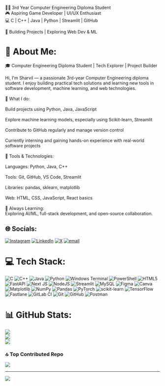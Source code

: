 👨‍💻 3rd Year Computer Engineering Diploma Student<br/>
🎮 Aspiring Game Developer | UI/UX Enthusiast<br/>
💻 C | C++ | Java | Python | Streamlit | GitHub<br/>

🚀 Building Projects | Exploring Web Dev & ML<br/>

# 💫 About Me:
🎓 Computer Engineering Diploma Student | Tech Explorer | Project Builder<br><br>Hi, I'm Sharvil — a passionate 3rd-year Computer Engineering diploma student. I enjoy building practical tech solutions and learning new tools in software development, machine learning, and web technologies.<br><br>🚀 What I do:<br><br>Build projects using Python, Java, JavaScript<br><br>Explore machine learning models, especially using Scikit-learn, Streamlit<br><br>Contribute to GitHub regularly and manage version control<br><br>Currently interning and gaining hands-on experience with real-world software projects<br><br>🔧 Tools & Technologies:<br><br>Languages: Python, Java, C++<br><br>Tools: Git, GitHub, VS Code, Streamlit<br><br>Libraries: pandas, sklearn, matplotlib<br><br>Web: HTML, CSS, JavaScript, React basics<br><br>🧠 Always Learning:<br>Exploring AI/ML, full-stack development, and open-source collaboration.


## 🌐 Socials:
[![Instagram](https://img.shields.io/badge/Instagram-%23E4405F.svg?logo=Instagram&logoColor=white)](https://instagram.com/sharvil_patil_24) [![LinkedIn](https://img.shields.io/badge/LinkedIn-%230077B5.svg?logo=linkedin&logoColor=white)](https://linkedin.com/in/SharvilPatil) [![X](https://img.shields.io/badge/X-black.svg?logo=X&logoColor=white)](https://x.com/@patilsharvil24) [![email](https://img.shields.io/badge/Email-D14836?logo=gmail&logoColor=white)](mailto:sharvilpatilb99@gmail.com) 

# 💻 Tech Stack:
![C](https://img.shields.io/badge/c-%2300599C.svg?style=for-the-badge&logo=c&logoColor=white) ![C++](https://img.shields.io/badge/c++-%2300599C.svg?style=for-the-badge&logo=c%2B%2B&logoColor=white) ![Java](https://img.shields.io/badge/java-%23ED8B00.svg?style=for-the-badge&logo=openjdk&logoColor=white) ![Python](https://img.shields.io/badge/python-3670A0?style=for-the-badge&logo=python&logoColor=ffdd54) ![Windows Terminal](https://img.shields.io/badge/Windows%20Terminal-%234D4D4D.svg?style=for-the-badge&logo=windows-terminal&logoColor=white) ![PowerShell](https://img.shields.io/badge/PowerShell-%235391FE.svg?style=for-the-badge&logo=powershell&logoColor=white) ![HTML5](https://img.shields.io/badge/html5-%23E34F26.svg?style=for-the-badge&logo=html5&logoColor=white) ![FastAPI](https://img.shields.io/badge/FastAPI-005571?style=for-the-badge&logo=fastapi) ![Next JS](https://img.shields.io/badge/Next-black?style=for-the-badge&logo=next.js&logoColor=white) ![NodeJS](https://img.shields.io/badge/node.js-6DA55F?style=for-the-badge&logo=node.js&logoColor=white) ![Streamlit](https://img.shields.io/badge/Streamlit-%23FE4B4B.svg?style=for-the-badge&logo=streamlit&logoColor=white) ![MySQL](https://img.shields.io/badge/mysql-4479A1.svg?style=for-the-badge&logo=mysql&logoColor=white) ![Figma](https://img.shields.io/badge/figma-%23F24E1E.svg?style=for-the-badge&logo=figma&logoColor=white) ![Canva](https://img.shields.io/badge/Canva-%2300C4CC.svg?style=for-the-badge&logo=Canva&logoColor=white) ![Matplotlib](https://img.shields.io/badge/Matplotlib-%23ffffff.svg?style=for-the-badge&logo=Matplotlib&logoColor=black) ![NumPy](https://img.shields.io/badge/numpy-%23013243.svg?style=for-the-badge&logo=numpy&logoColor=white) ![Pandas](https://img.shields.io/badge/pandas-%23150458.svg?style=for-the-badge&logo=pandas&logoColor=white) ![PyTorch](https://img.shields.io/badge/PyTorch-%23EE4C2C.svg?style=for-the-badge&logo=PyTorch&logoColor=white) ![scikit-learn](https://img.shields.io/badge/scikit--learn-%23F7931E.svg?style=for-the-badge&logo=scikit-learn&logoColor=white) ![TensorFlow](https://img.shields.io/badge/TensorFlow-%23FF6F00.svg?style=for-the-badge&logo=TensorFlow&logoColor=white) ![Fastlane](https://img.shields.io/badge/fastlane-%2382bd4e.svg?style=for-the-badge&logo=fastlane&logoColor=black) ![GitLab CI](https://img.shields.io/badge/gitlab%20CI-%23181717.svg?style=for-the-badge&logo=gitlab&logoColor=white) ![Git](https://img.shields.io/badge/git-%23F05033.svg?style=for-the-badge&logo=git&logoColor=white) ![GitHub](https://img.shields.io/badge/github-%23121011.svg?style=for-the-badge&logo=github&logoColor=white) ![Postman](https://img.shields.io/badge/Postman-FF6C37?style=for-the-badge&logo=postman&logoColor=white)
# 📊 GitHub Stats:
![](https://github-readme-stats.vercel.app/api?username=Sharvilbeast&theme=dark&hide_border=false&include_all_commits=false&count_private=false)<br/>
![](https://nirzak-streak-stats.vercel.app/?user=Sharvilbeast&theme=dark&hide_border=false)<br/>
![](https://github-readme-stats.vercel.app/api/top-langs/?username=Sharvilbeast&theme=dark&hide_border=false&include_all_commits=false&count_private=false&layout=compact)

### 🔝 Top Contributed Repo
![](https://github-contributor-stats.vercel.app/api?username=Sharvilbeast&limit=5&theme=dark&combine_all_yearly_contributions=true)

---
[![](https://visitcount.itsvg.in/api?id=Sharvilbeast&icon=6&color=0)](https://visitcount.itsvg.in)

<!-- Proudly created with GPRM ( https://gprm.itsvg.in ) -->
